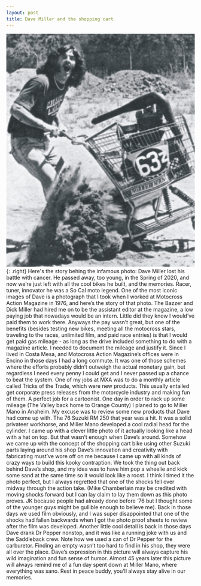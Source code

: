 ```yaml
---
layout: post
title: Dave Miller and the shopping cart
---
```


![Dave Miller](/images/posts/dmiller.jpg){: .right}
Here's the story behing the infamous photo:
Dave Miller lost his battle with cancer. He passed away, too young, in the Spring of 2020, and now we’re just left with all the cool bikes he built, and the memories. Racer, tuner, innovator he was a So Cal moto legend. One of the most iconic images of Dave is a photograph that I took when I worked at Motocross Action Magazine in 1976, and here’s the story of that photo. The Bazzer and Dick Miller had hired me on to be the assistant editor at the magazine, a low paying job that nowadays would be an intern. Little did they know I would’ve paid them to work there. Anyways the pay wasn’t great, but one of the benefits (besides testing new bikes, meeting all the motocross stars, traveling to the races, unlimited film, and paid race entries) is that I would get paid gas mileage - as long as the drive included something to do with a magazine article. I needed to document the mileage and justify it. Since I lived in Costa Mesa, and Motocross Action Magazine’s offices were in Encino in those days I had a long commute. It was one of those schemes where the efforts probably didn’t outweigh the actual monetary gain, but regardless I need every penny I could get and I never passed up a chance to beat the system. One of my jobs at MXA was to do a monthly article called Tricks of the Trade, which were new products. This usually entailed get corporate press releases from the motorcycle industry and making fun of them. A perfect job for a cartoonist. One day in order to rack up some mileage (The Valley back home to Orange County) I planed to go to Miller Mano in Anaheim. My excuse was to review some new products that Dave had come up with. The 76 Suzuki RM 250 that year was a hit. It was a solid privateer workhorse, and Miller Mano developed a cool radial head for the cylinder. I came up with a clever little photo of it actually looking like a head with a hat on top. But that wasn’t enough when Dave’s around. Somehow we came up with the concept of the shopping cart bike using other Suzuki parts laying around his shop
Dave’s innovation and creativity with fabricating must’ve wore off on me because I came up with all kinds of crazy ways to build this kooky contraption. We took the thing out back behind Dave’s shop, and my idea was to have him pop a wheelie and kick some sand at the same time so it would look like a roost. I think I timed it the photo perfect, but I always regretted that one of the shocks fell over midway through the action take. (Mike Chamberlain may be credited with moving shocks forward but I can lay claim to lay them down as this photo proves. JK because people had already done before ‘76 but I thought some of the younger guys might be gullible enough to believe me). Back in those days we used film obviously, and I was super disappointed that one of the shocks had fallen backwards when I got the photo proof sheets to review after the film was developed. Another little cool detail is back in those days Dave drank Dr Pepper nonstop, and it was like a running joke with us and the Saddleback crew. Note how we used a can of Dr Pepper for the carburetor. Finding an empty wasn’t too hard to find in his shop, they were all over the place. Dave’s expression in this picture will always capture his wild imagination and fun sense of humor. Almost 45 years later this picture will always remind me of a fun day spent down at Miller Mano, where everything was sano. Rest in peace buddy, you’ll always stay alive in our memories.
